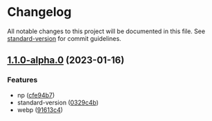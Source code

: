 # Changelog

All notable changes to this project will be documented in this file. See [standard-version](https://github.com/conventional-changelog/standard-version) for commit guidelines.

## [1.1.0-alpha.0](https://github.com/zhuwei-ones/MyDemo/compare/v1.0.2-beta.0...v1.1.0-alpha.0) (2023-01-16)


### Features

* np ([cfe94b7](https://github.com/zhuwei-ones/MyDemo/commit/cfe94b7dd692c14c4720fa0a9a575310edf4bace))
* standard-version ([0329c4b](https://github.com/zhuwei-ones/MyDemo/commit/0329c4b3becc1a7aa1dac94ac7fbc02426dc1156))
* webp ([91613c4](https://github.com/zhuwei-ones/MyDemo/commit/91613c415aada22eafaed13aead68a01754186b3))
